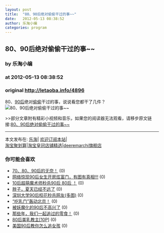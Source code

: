 ```yaml
---
layout: post
title:  "80、90后绝对偷偷干过的事~~"
date:   2012-05-13 08:38:52
author: 乐淘小编
categories: program
---
```


## 80、90后绝对偷偷干过的事~~
### by 乐淘小编
### at 2012-05-13 08:38:52
### original <http://letaoba.info/4896>

<p>80、<a href="http://letaoba.info/tag/90%e5%90%8e" title="查看 90后 中的全部文章">90后</a>绝对<a href="http://letaoba.info/tag/%e5%81%b7%e5%81%b7" title="查看 偷偷 中的全部文章">偷偷</a>干过的事，说说看您都干了几件？<br>
<img src="http://ww4.sinaimg.cn/large/78528c8fgw1dsukgjp25jj.jpg" alt="80、90后绝对偷偷干过的事~~" title="80、90后绝对偷偷干过的事~~"></p>
<p>&gt;&gt;部分文章附有精彩小视频和音乐，如果您的阅读器无法观看，请移步原文链接:<a href="http://letaoba.info/4896">80、90后绝对偷偷干过的事~~</a>
<hr>
本文发布在: <a href="http://letaoba.info">乐淘</a>| <a href="http://letaoba.info/feed">欢迎订阅本站</a>|
<br>
<a href="http://www.taobao.com/go/chn/tbk_channel/jkwt.php?pid=mm_14340546_2405588_9605426&amp;eventid=102405" rel="external nofollow">淘宝聚划算</a>|<a href="http://www.taobao.com/go/chn/tbk_channel/huangguan.php?pid=mm_14340546_2434133_9338368&amp;eventid=101858" rel="external nofollow">淘宝皇冠店铺精选</a>|<a href="http://s.click.taobao.com/t_8?e=7HZ5x%2BOzdsYUBq8G4nHLsBOiWn0%3D&amp;p=mm_14340546_0_0" rel="external nofollow">deeremarchi旗舰店</a></p>
<h3>你可能会喜欢</h3><ul><li><a href="http://letaoba.info/4382" title="70、80、90后的无奈！ (2012 年 4 月 27 日)">70、80、90后的无奈！</a> (0)</li><li><a href="http://letaoba.info/4902" title="网络惊现90后女生开房炫富门，有图有真相!!! (2012 年 5 月 13 日)">网络惊现90后女生开房炫富门，有图有真相!!!</a> (0)</li><li><a href="http://letaoba.info/4738" title="10后超萌魔术师秒杀90后 80后 ！ (2012 年 5 月 5 日)">10后超萌魔术师秒杀90后 80后 ！</a> (0)</li><li><a href="http://letaoba.info/4671" title="胖子，夏天已经不远了 (2012 年 5 月 3 日)">胖子，夏天已经不远了</a> (0)</li><li><a href="http://letaoba.info/4514" title="深圳大学90后校花秒杀网友(多图) (2012 年 4 月 30 日)">深圳大学90后校花秒杀网友(多图)</a> (0)</li><li><a href="http://letaoba.info/4060" title="“吃乳门”轰动北京！ (2012 年 4 月 15 日)">“吃乳门”轰动北京！</a> (0)</li><li><a href="http://letaoba.info/3878" title="被妖魔化的90后不高兴了 (2012 年 4 月 6 日)">被妖魔化的90后不高兴了</a> (0)</li><li><a href="http://letaoba.info/3587" title="那些年，我们一起追过的零食！ (2012 年 3 月 26 日)">那些年，我们一起追过的零食！</a> (0)</li><li><a href="http://letaoba.info/3572" title="80后美乳教主[10P] (2012 年 3 月 25 日)">80后美乳教主[10P]</a> (0)</li><li><a href="http://letaoba.info/2798" title="美国90后教你怎么追女孩 (2012 年 2 月 23 日)">美国90后教你怎么追女孩</a> (0)</li></ul><img src="http://feeds.feedburner.com/~r/blogspot/CRBRG/~4/cq1LmSEJSZs" height="1" width="1">